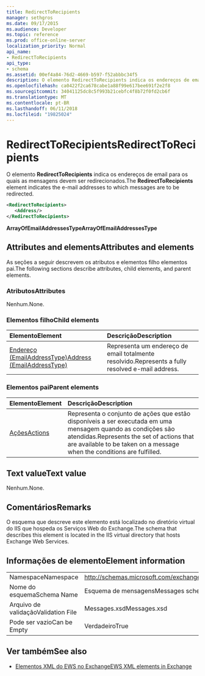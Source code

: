 ```yaml
---
title: RedirectToRecipients
manager: sethgros
ms.date: 09/17/2015
ms.audience: Developer
ms.topic: reference
ms.prod: office-online-server
localization_priority: Normal
api_name:
- RedirectToRecipients
api_type:
- schema
ms.assetid: 00ef4a84-76d2-4669-b597-f52abbbc34f5
description: O elemento RedirectToRecipients indica os endereços de email para os quais as mensagens devem ser redirecionados.
ms.openlocfilehash: ca0422f2ca678cabe1a88f99e617bee691f2e2f8
ms.sourcegitcommit: 34041125dc8c5f993b21cebfc4f8b72f0fd2cb6f
ms.translationtype: MT
ms.contentlocale: pt-BR
ms.lasthandoff: 06/11/2018
ms.locfileid: "19825024"
---
```

# <a name="redirecttorecipients"></a><span data-ttu-id="6407b-103">RedirectToRecipients</span><span class="sxs-lookup"><span data-stu-id="6407b-103">RedirectToRecipients</span></span>

<span data-ttu-id="6407b-104">O elemento **RedirectToRecipients** indica os endereços de email para os quais as mensagens devem ser redirecionados.</span><span class="sxs-lookup"><span data-stu-id="6407b-104">The **RedirectToRecipients** element indicates the e-mail addresses to which messages are to be redirected.</span></span> 
  
```XML
<RedirectToRecipients>
   <Address/>
</RedirectToRecipients>
```

 <span data-ttu-id="6407b-105">**ArrayOfEmailAddressesType**</span><span class="sxs-lookup"><span data-stu-id="6407b-105">**ArrayOfEmailAddressesType**</span></span>
## <a name="attributes-and-elements"></a><span data-ttu-id="6407b-106">Attributes and elements</span><span class="sxs-lookup"><span data-stu-id="6407b-106">Attributes and elements</span></span>

<span data-ttu-id="6407b-107">As seções a seguir descrevem os atributos e elementos filho elementos pai.</span><span class="sxs-lookup"><span data-stu-id="6407b-107">The following sections describe attributes, child elements, and parent elements.</span></span>
  
### <a name="attributes"></a><span data-ttu-id="6407b-108">Atributos</span><span class="sxs-lookup"><span data-stu-id="6407b-108">Attributes</span></span>

<span data-ttu-id="6407b-109">Nenhum.</span><span class="sxs-lookup"><span data-stu-id="6407b-109">None.</span></span>
  
### <a name="child-elements"></a><span data-ttu-id="6407b-110">Elementos filho</span><span class="sxs-lookup"><span data-stu-id="6407b-110">Child elements</span></span>

|<span data-ttu-id="6407b-111">**Elemento**</span><span class="sxs-lookup"><span data-stu-id="6407b-111">**Element**</span></span>|<span data-ttu-id="6407b-112">**Descrição**</span><span class="sxs-lookup"><span data-stu-id="6407b-112">**Description**</span></span>|
|:-----|:-----|
|[<span data-ttu-id="6407b-113">Endereço (EmailAddressType)</span><span class="sxs-lookup"><span data-stu-id="6407b-113">Address (EmailAddressType)</span></span>](address-emailaddresstype.md) <br/> |<span data-ttu-id="6407b-114">Representa um endereço de email totalmente resolvido.</span><span class="sxs-lookup"><span data-stu-id="6407b-114">Represents a fully resolved e-mail address.</span></span>  <br/> |
   
### <a name="parent-elements"></a><span data-ttu-id="6407b-115">Elementos pai</span><span class="sxs-lookup"><span data-stu-id="6407b-115">Parent elements</span></span>

|<span data-ttu-id="6407b-116">**Elemento**</span><span class="sxs-lookup"><span data-stu-id="6407b-116">**Element**</span></span>|<span data-ttu-id="6407b-117">**Descrição**</span><span class="sxs-lookup"><span data-stu-id="6407b-117">**Description**</span></span>|
|:-----|:-----|
|[<span data-ttu-id="6407b-118">Ações</span><span class="sxs-lookup"><span data-stu-id="6407b-118">Actions</span></span>](actions.md) <br/> |<span data-ttu-id="6407b-119">Representa o conjunto de ações que estão disponíveis a ser executada em uma mensagem quando as condições são atendidas.</span><span class="sxs-lookup"><span data-stu-id="6407b-119">Represents the set of actions that are available to be taken on a message when the conditions are fulfilled.</span></span>  <br/> |
   
## <a name="text-value"></a><span data-ttu-id="6407b-120">Text value</span><span class="sxs-lookup"><span data-stu-id="6407b-120">Text value</span></span>

<span data-ttu-id="6407b-121">Nenhum.</span><span class="sxs-lookup"><span data-stu-id="6407b-121">None.</span></span>
  
## <a name="remarks"></a><span data-ttu-id="6407b-122">Comentários</span><span class="sxs-lookup"><span data-stu-id="6407b-122">Remarks</span></span>

<span data-ttu-id="6407b-123">O esquema que descreve este elemento está localizado no diretório virtual do IIS que hospeda os Serviços Web do Exchange.</span><span class="sxs-lookup"><span data-stu-id="6407b-123">The schema that describes this element is located in the IIS virtual directory that hosts Exchange Web Services.</span></span>
  
## <a name="element-information"></a><span data-ttu-id="6407b-124">Informações de elemento</span><span class="sxs-lookup"><span data-stu-id="6407b-124">Element information</span></span>

|||
|:-----|:-----|
|<span data-ttu-id="6407b-125">Namespace</span><span class="sxs-lookup"><span data-stu-id="6407b-125">Namespace</span></span>  <br/> |http://schemas.microsoft.com/exchange/services/2006/messages  <br/> |
|<span data-ttu-id="6407b-126">Nome do esquema</span><span class="sxs-lookup"><span data-stu-id="6407b-126">Schema Name</span></span>  <br/> |<span data-ttu-id="6407b-127">Esquema de mensagens</span><span class="sxs-lookup"><span data-stu-id="6407b-127">Messages schema</span></span>  <br/> |
|<span data-ttu-id="6407b-128">Arquivo de validação</span><span class="sxs-lookup"><span data-stu-id="6407b-128">Validation File</span></span>  <br/> |<span data-ttu-id="6407b-129">Messages.xsd</span><span class="sxs-lookup"><span data-stu-id="6407b-129">Messages.xsd</span></span>  <br/> |
|<span data-ttu-id="6407b-130">Pode ser vazio</span><span class="sxs-lookup"><span data-stu-id="6407b-130">Can be Empty</span></span>  <br/> |<span data-ttu-id="6407b-131">Verdadeiro</span><span class="sxs-lookup"><span data-stu-id="6407b-131">True</span></span>  <br/> |
   
## <a name="see-also"></a><span data-ttu-id="6407b-132">Ver também</span><span class="sxs-lookup"><span data-stu-id="6407b-132">See also</span></span>



- [<span data-ttu-id="6407b-133">Elementos XML do EWS no Exchange</span><span class="sxs-lookup"><span data-stu-id="6407b-133">EWS XML elements in Exchange</span></span>](ews-xml-elements-in-exchange.md)

